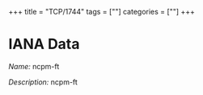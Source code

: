 +++
title = "TCP/1744"
tags = [""]
categories = [""]
+++

# IANA Data

_Name:_ ncpm-ft

_Description:_ ncpm-ft

